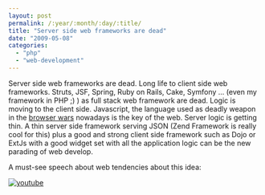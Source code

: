 ```yaml
---
layout: post
permalink: /:year/:month/:day/:title/
title: "Server side web frameworks are dead"
date: "2009-05-08"
categories: 
  - "php"
  - "web-development"
---
```


Server side web frameworks are dead. Long life to client side web frameworks. Struts, JSF, Spring, Ruby on Rails, Cake, Symfony ... (even my framework in PHP ;) ) as full stack web framework are dead. Logic is moving to the client side. Javascript, the language used as deadly weapon in the [browser wars](http://en.wikipedia.org/wiki/Browser_wars) nowadays is the key of the web. Server logic is getting thin. A thin server side framework serving JSON (Zend Framework is really cool for this) plus a good and strong client side framework such as Dojo or ExtJs with a good widget set with all the application logic can be the new parading of web develop.

A must-see speech about web tendencies about this idea:

[![youtube](https://img.youtube.com/vi/XMkIZZ7dBng/0.jpg)](https://www.youtube.com/watch?v=XMkIZZ7dBng)


